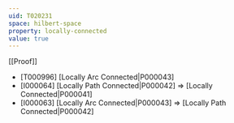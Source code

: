 ```yaml
---
uid: T020231
space: hilbert-space
property: locally-connected
value: true
---
```

[[Proof]]

* [T000996] [Locally Arc Connected|P000043]
* [I000064] [Locally Path Connected|P000042] => [Locally Connected|P000041]
* [I000063] [Locally Arc Connected|P000043] => [Locally Path Connected|P000042]

